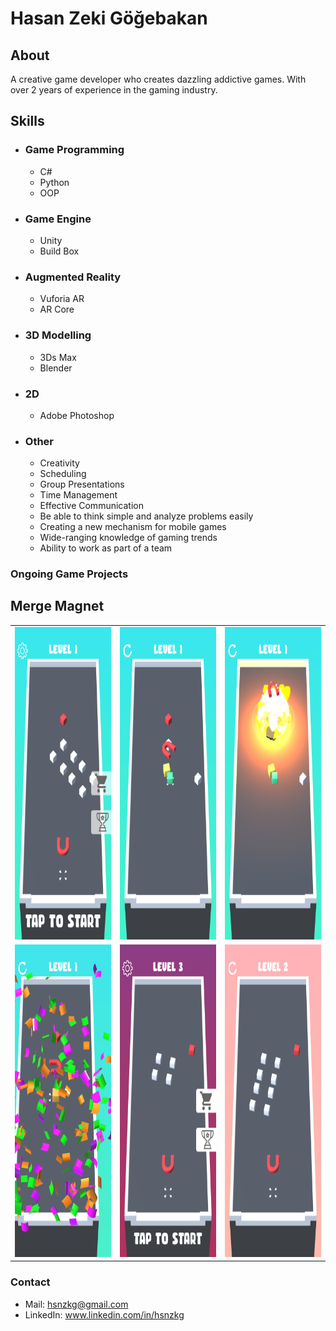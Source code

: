 # Hasan Zeki Göğebakan
## About
A creative game developer who creates dazzling addictive games.
With over 2 years of experience in the gaming industry.
## Skills
- ### Game Programming
  - C#
  - Python
  - OOP
- ### Game Engine
  - Unity
  - Build Box
- ### Augmented Reality
  - Vuforia AR
  - AR Core
- ### 3D Modelling
  - 3Ds Max
  - Blender
- ### 2D
  - Adobe Photoshop
- ### Other
  - Creativity
  - Scheduling
  - Group Presentations
  - Time Management
  - Effective Communication
  - Be able to think simple and analyze problems easily
  - Creating a new mechanism for mobile games
  - Wide-ranging knowledge of gaming trends
  - Ability to work as part of a team
### Ongoing Game Projects
## Merge Magnet
<table style="width:100%">
  <tr>
    <td><img src="Projects/MergeMagnet.png" alt="Girl in a jacket" style="width:300px;height:500px;"></td>
    <td><img src="Projects/MergeMagnet1.png" alt="Girl in a jacket" style="width:300px;height:500px;"></td>
    <td><img src="Projects/MergeMagnet2.png" alt="Girl in a jacket" style="width:300px;height:500px;"></td>
  </tr>
  <tr>
    <td><img src="Projects/MergeMagnet3.png" alt="Girl in a jacket" style="width:300px;height:500px;"></td>
    <td><img src="Projects/MergeMagnet4.png" alt="Girl in a jacket" style="width:300px;height:500px;"></td>
    <td><img src="Projects/MergeMagnet5.png" alt="Girl in a jacket" style="width:300px;height:500px;"></td>
  </tr>
</table>

### Contact
- Mail: hsnzkg@gmail.com
- LinkedIn: www.linkedin.com/in/hsnzkg



